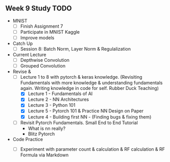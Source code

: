 
## Week 9 Study TODO

- MNIST
	- [ ] Finish Assignment 7
	- [ ] Participate in MNIST Kaggle
	- [ ] Improve models
- Catch Up
	- [ ] Session 8: Batch Norm, Layer Norm & Regulalization
- Current Lecture
	- [ ] Depthwise Convolution
	- [ ] Grouped Convolution
- Revise & 
	- [ ] Lecture 1 to 8 with pytorch & keras knowledge. (Revisiting Fundamentals with more knowledge & understanding fundamentals again. Writing knowledge in code for self. Rubber Duck Teaching)
		- [x] Lecture 1 - Fundamentals of AI
		- [x] Lecture 2 - NN Architectures
		- [x] Lecture 3 - Python 101
		- [x] Lecture 5 - Pytorch 101 & Practice NN Design on Paper
		- [x] Lecture 4 - Building first NN - (Finding bugs & fixing them) 
	- [ ] Revisit Pytorch Fundamentals. Small End to End Tutorial
		- What is nn really?
		- Blitz Pytorch

- Code Practice
	- [ ] Experiment with parameter count & calculation & RF calculation & RF Formula via Markdown
	